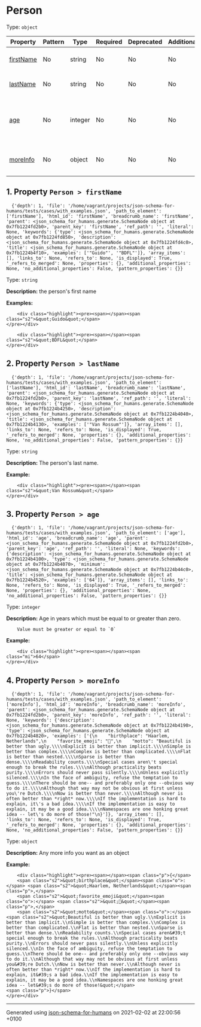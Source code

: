 

# Person

Type: `object`

| Property | Pattern | Type | Required | Deprecated | Additional | Description |
| -------- | ------- | ---- | -------- | ---------- | ---------- | ----------- |
| [firstName](#firstName)|No|string|No|No| No|the person's first name|
| [lastName](#lastName)|No|string|No|No| No|The person's last name.|
| [age](#age)|No|integer|No|No| No|Age in years which must be equal to or greater than zero.|
| [moreInfo](#moreInfo)|No|object|No|No| No|Any more info you want as an object|

##  <a name="firstName"></a>1.  Property `Person > firstName`

      {'depth': 1, 'file': '/home/vagrant/projects/json-schema-for-humans/tests/cases/with_examples.json', 'path_to_element': ['firstName'], 'html_id': 'firstName', 'breadcrumb_name': 'firstName', 'parent': <json_schema_for_humans.generate.SchemaNode object at 0x7fb1224fd2b0>, 'parent_key': 'firstName', 'ref_path': '', 'literal': None, 'keywords': {'type': <json_schema_for_humans.generate.SchemaNode object at 0x7fb1224fd850>, 'description': <json_schema_for_humans.generate.SchemaNode object at 0x7fb1224fd4c0>, 'title': <json_schema_for_humans.generate.SchemaNode object at 0x7fb1224b4f10>, 'examples': ['"Guido"', '"BDFL"']}, 'array_items': [], 'links_to': None, 'refers_to': None, 'is_displayed': True, '_refers_to_merged': None, 'properties': {}, 'additional_properties': None, 'no_additional_properties': False, 'pattern_properties': {}}

Type: `string`

**Description:** the person's first name

**Examples:** 

```
    <div class="highlight"><pre><span></span><span class="s2">&quot;Guido&quot;</span>
</pre></div>

```
```
    <div class="highlight"><pre><span></span><span class="s2">&quot;BDFL&quot;</span>
</pre></div>

```

##  <a name="lastName"></a>2.  Property `Person > lastName`

      {'depth': 1, 'file': '/home/vagrant/projects/json-schema-for-humans/tests/cases/with_examples.json', 'path_to_element': ['lastName'], 'html_id': 'lastName', 'breadcrumb_name': 'lastName', 'parent': <json_schema_for_humans.generate.SchemaNode object at 0x7fb1224fd2b0>, 'parent_key': 'lastName', 'ref_path': '', 'literal': None, 'keywords': {'type': <json_schema_for_humans.generate.SchemaNode object at 0x7fb1224b4250>, 'description': <json_schema_for_humans.generate.SchemaNode object at 0x7fb1224b4040>, 'title': <json_schema_for_humans.generate.SchemaNode object at 0x7fb1224b4130>, 'examples': ['"Van Rossum"']}, 'array_items': [], 'links_to': None, 'refers_to': None, 'is_displayed': True, '_refers_to_merged': None, 'properties': {}, 'additional_properties': None, 'no_additional_properties': False, 'pattern_properties': {}}

Type: `string`

**Description:** The person's last name.

**Example:** 

```
    <div class="highlight"><pre><span></span><span class="s2">&quot;Van Rossum&quot;</span>
</pre></div>

```

##  <a name="age"></a>3.  Property `Person > age`

      {'depth': 1, 'file': '/home/vagrant/projects/json-schema-for-humans/tests/cases/with_examples.json', 'path_to_element': ['age'], 'html_id': 'age', 'breadcrumb_name': 'age', 'parent': <json_schema_for_humans.generate.SchemaNode object at 0x7fb1224fd2b0>, 'parent_key': 'age', 'ref_path': '', 'literal': None, 'keywords': {'description': <json_schema_for_humans.generate.SchemaNode object at 0x7fb1224b4100>, 'type': <json_schema_for_humans.generate.SchemaNode object at 0x7fb1224b4070>, 'minimum': <json_schema_for_humans.generate.SchemaNode object at 0x7fb1224b44c0>, 'title': <json_schema_for_humans.generate.SchemaNode object at 0x7fb1224b4520>, 'examples': ['64']}, 'array_items': [], 'links_to': None, 'refers_to': None, 'is_displayed': True, '_refers_to_merged': None, 'properties': {}, 'additional_properties': None, 'no_additional_properties': False, 'pattern_properties': {}}

Type: `integer`

**Description:** Age in years which must be equal to or greater than zero.

        Value must be greater or equal to `0`

**Example:** 

```
    <div class="highlight"><pre><span></span><span class="mi">64</span>
</pre></div>

```

##  <a name="moreInfo"></a>4.  Property `Person > moreInfo`

      {'depth': 1, 'file': '/home/vagrant/projects/json-schema-for-humans/tests/cases/with_examples.json', 'path_to_element': ['moreInfo'], 'html_id': 'moreInfo', 'breadcrumb_name': 'moreInfo', 'parent': <json_schema_for_humans.generate.SchemaNode object at 0x7fb1224fd2b0>, 'parent_key': 'moreInfo', 'ref_path': '', 'literal': None, 'keywords': {'description': <json_schema_for_humans.generate.SchemaNode object at 0x7fb1224b4190>, 'type': <json_schema_for_humans.generate.SchemaNode object at 0x7fb1224b4820>, 'examples': ['{\n    "birthplace": "Haarlem, Netherlands",\n    "favorite_emoji": "🐍",\n    "motto": "Beautiful is better than ugly.\\\\nExplicit is better than implicit.\\\\nSimple is better than complex.\\\\nComplex is better than complicated.\\\\nFlat is better than nested.\\\\nSparse is better than dense.\\\\nReadability counts.\\\\nSpecial cases aren\'t special enough to break the rules.\\\\nAlthough practicality beats purity.\\\\nErrors should never pass silently.\\\\nUnless explicitly silenced.\\\\nIn the face of ambiguity, refuse the temptation to guess.\\\\nThere should be one-- and preferably only one --obvious way to do it.\\\\nAlthough that way may not be obvious at first unless you\'re Dutch.\\\\nNow is better than never.\\\\nAlthough never is often better than *right* now.\\\\nIf the implementation is hard to explain, it\'s a bad idea.\\\\nIf the implementation is easy to explain, it may be a good idea.\\\\nNamespaces are one honking great idea -- let\'s do more of those!"\n}']}, 'array_items': [], 'links_to': None, 'refers_to': None, 'is_displayed': True, '_refers_to_merged': None, 'properties': {}, 'additional_properties': None, 'no_additional_properties': False, 'pattern_properties': {}}

Type: `object`

**Description:** Any more info you want as an object

**Example:** 

```
    <div class="highlight"><pre><span></span><span class="p">{</span>
    <span class="s2">&quot;birthplace&quot;</span><span class="o">:</span> <span class="s2">&quot;Haarlem, Netherlands&quot;</span><span class="p">,</span>
    <span class="s2">&quot;favorite_emoji&quot;</span><span class="o">:</span> <span class="s2">&quot;🐍&quot;</span><span class="p">,</span>
    <span class="s2">&quot;motto&quot;</span><span class="o">:</span> <span class="s2">&quot;Beautiful is better than ugly.\\nExplicit is better than implicit.\\nSimple is better than complex.\\nComplex is better than complicated.\\nFlat is better than nested.\\nSparse is better than dense.\\nReadability counts.\\nSpecial cases aren&#39;t special enough to break the rules.\\nAlthough practicality beats purity.\\nErrors should never pass silently.\\nUnless explicitly silenced.\\nIn the face of ambiguity, refuse the temptation to guess.\\nThere should be one-- and preferably only one --obvious way to do it.\\nAlthough that way may not be obvious at first unless you&#39;re Dutch.\\nNow is better than never.\\nAlthough never is often better than *right* now.\\nIf the implementation is hard to explain, it&#39;s a bad idea.\\nIf the implementation is easy to explain, it may be a good idea.\\nNamespaces are one honking great idea -- let&#39;s do more of those!&quot;</span>
<span class="p">}</span>
</pre></div>

```

----------------------------------------------------------------------------------------------------------------------------
Generated using [json-schema-for-humans](https://github.com/coveooss/json-schema-for-humans) on 2021-02-02 at 22:00:56 +0100